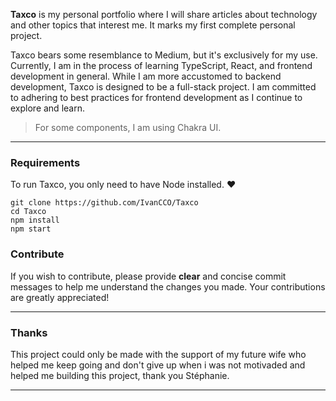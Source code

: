 **Taxco** is my personal portfolio where I will share articles about technology and other topics that interest me. It marks my first complete personal project.

Taxco bears some resemblance to Medium, but it's exclusively for my use. Currently, I am in the process of learning TypeScript, React, and frontend development in general. While I am more accustomed to backend development, Taxco is designed to be a full-stack project. I am committed to adhering to best practices for frontend development as I continue to explore and learn.

> For some components, I am using Chakra UI.

---

### Requirements

To run Taxco, you only need to have Node installed. ❤

```shell
git clone https://github.com/IvanCCO/Taxco
cd Taxco
npm install
npm start
```

### Contribute

If you wish to contribute, please provide **clear** and concise commit messages to help me understand the changes you made. Your contributions are greatly appreciated!

---

### Thanks

This project could only be made with the support of my future wife who helped me keep going and don't give up when i was not motivaded and helped me building this project, thank you Stéphanie. 

___
